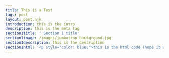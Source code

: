 ```yaml
---
title: This is a Test
tags: post
layout: post.njk
introduction: this is the intro
description: this is the meta tag
section1title: ' Section 1 title'
section1image: /images/jumbotron background.jpg
section1description: this is the description
section1html: '<p style="color: blue;">this is the html code (hope it work)</p>'
---
```


